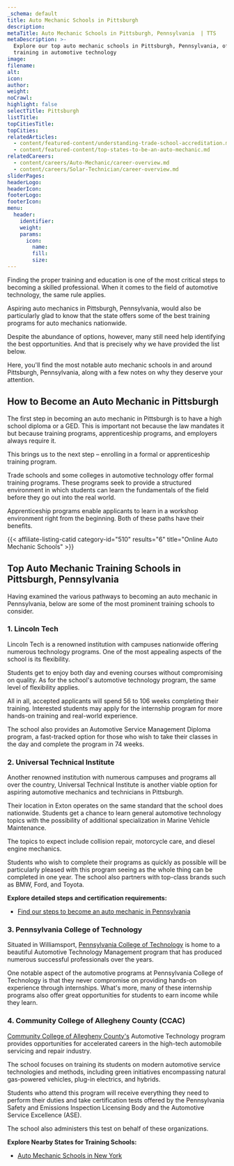 ```yaml
---
_schema: default
title: Auto Mechanic Schools in Pittsburgh
description:
metaTitle: Auto Mechanic Schools in Pittsburgh, Pennsylvania  | TTS
metaDescription: >-
  Explore our top auto mechanic schools in Pittsburgh, Pennsylvania, offering
  training in automotive technology
image:
filename:
alt:
icon:
author:
weight:
noCrawl:
highlight: false
selectTitle: Pittsburgh
listTitle:
topCitiesTitle:
topCities:
relatedArticles:
  - content/featured-content/understanding-trade-school-accreditation.md
  - content/featured-content/top-states-to-be-an-auto-mechanic.md
relatedCareers:
  - content/careers/Auto-Mechanic/career-overview.md
  - content/careers/Solar-Technician/career-overview.md
sliderPages:
headerLogo:
headerIcon:
footerLogo:
footerIcon:
menu:
  header:
    identifier:
    weight:
    params:
      icon:
        name:
        fill:
        size:
---
```

Finding the proper training and education is one of the most critical steps to becoming a skilled professional. When it comes to the field of automotive technology, the same rule applies.

Aspiring auto mechanics in Pittsburgh, Pennsylvania, would also be particularly glad to know that the state offers some of the best training programs for auto mechanics nationwide.

Despite the abundance of options, however, many still need help identifying the best opportunities. And that is precisely why we have provided the list below.

Here, you'll find the most notable auto mechanic schools in and around Pittsburgh, Pennsylvania, along with a few notes on why they deserve your attention.

## **How to Become an Auto Mechanic in Pittsburgh**

The first step in becoming an auto mechanic in Pittsburgh is to have a high school diploma or a GED. This is important not because the law mandates it but because training programs, apprenticeship programs, and employers always require it.

This brings us to the next step – enrolling in a formal or apprenticeship training program.

Trade schools and some colleges in automotive technology offer formal training programs. These programs seek to provide a structured environment in which students can learn the fundamentals of the field before they go out into the real world.

Apprenticeship programs enable applicants to learn in a workshop environment right from the beginning. Both of these paths have their benefits.

{{< affiliate-listing-catid category-id="510" results="6" title="Online Auto Mechanic Schools" >}}

## **Top Auto Mechanic Training Schools in Pittsburgh, Pennsylvania**

Having examined the various pathways to becoming an auto mechanic in Pennsylvania, below are some of the most prominent training schools to consider.

### **1\. Lincoln Tech**

Lincoln Tech is a renowned institution with campuses nationwide offering numerous technology programs. One of the most appealing aspects of the school is its flexibility.

Students get to enjoy both day and evening courses without compromising on quality. As for the school's automotive technology program, the same level of flexibility applies.

All in all, accepted applicants will spend 56 to 106 weeks completing their training. Interested students may apply for the internship program for more hands-on training and real-world experience.

The school also provides an Automotive Service Management Diploma program, a fast-tracked option for those who wish to take their classes in the day and complete the program in 74 weeks.

### 2\. Universal Technical Institute

Another renowned institution with numerous campuses and programs all over the country, Universal Technical Institute is another viable option for aspiring automotive mechanics and technicians in Pittsburgh.

Their location in Exton operates on the same standard that the school does nationwide. Students get a chance to learn general automotive technology topics with the possibility of additional specialization in Marine Vehicle Maintenance.

The topics to expect include collision repair, motorcycle care, and diesel engine mechanics.

Students who wish to complete their programs as quickly as possible will be particularly pleased with this program seeing as the whole thing can be completed in one year. The school also partners with top-class brands such as BMW, Ford, and Toyota.

**Explore detailed steps and certification requirements:**

* [Find our steps to become an auto mechanic in Pennsylvania](https://toptradeschools.com/near-you/auto-mechanic/pennsylvania)

### 3\. Pennsylvania College of Technology

Situated in Williamsport, [Pennsylvania College of Technology](https://www.pct.edu/) is home to a beautiful Automotive Technology Management program that has produced numerous successful professionals over the years.

One notable aspect of the automotive programs at Pennsylvania College of Technology is that they never compromise on providing hands-on experience through internships. What's more, many of these internship programs also offer great opportunities for students to earn income while they learn.

### 4\. Community College of Allegheny County (CCAC)

[Community College of Allegheny County's](https://www.ccac.edu/) Automotive Technology program provides opportunities for accelerated careers in the high-tech automobile servicing and repair industry.

The school focuses on training its students on modern automotive service technologies and methods, including green initiatives encompassing natural gas-powered vehicles, plug-in electrics, and hybrids.

Students who attend this program will receive everything they need to perform their duties and take certification tests offered by the Pennsylvania Safety and Emissions Inspection Licensing Body and the Automotive Service Excellence (ASE).

The school also administers this test on behalf of these organizations.

**Explore Nearby States for Training Schools:**

* [Auto Mechanic Schools in New York](https://toptradeschools.com/near-you/auto-mechanic/new-york/)